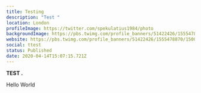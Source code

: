 ```yaml
---
title: Testing
description: "Test "
location: London
profileImage: https://twitter.com/spekulatius1984/photo
backgroundImage: https://pbs.twimg.com/profile_banners/51422426/1555478870/1500x500
website: https://pbs.twimg.com/profile_banners/51422426/1555478870/1500x500
social: ttest
status: Published
date: 2020-04-14T15:07:15.721Z
---
```

**TEST .** 

Hello World
